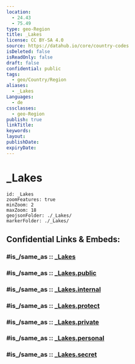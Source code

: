 ```yaml
---
location:
  - 24.43
  - 75.49
type: geo-Region
title: _Lakes
license: CC BY-SA 4.0
source: https://datahub.io/core/country-codes
isDeleted: false
isReadOnly: false
draft: false
confidential: public
tags:
  - geo/Country/Region
aliases:
  - _Lakes
Languages:
  - de
cssclasses:
  - geo-Region
publish: true
linkTitle:
keywords:
layout:
publishDate:
expiryDate:
---
```


# _Lakes

```leaflet
id: _Lakes
zoomFeatures: true 
minZoom: 2 
maxZoom: 18
geojsonFolder: ./_Lakes/
markerFolder: ./_Lakes/
```


## Confidential Links & Embeds: 

### #is_/same_as :: [_Lakes](/_Standards/Earth/Continent/Asia/Indian_Subcontinent/India/States~India/Madhya_Pradesh/_Lakes.md) 

### #is_/same_as :: [_Lakes.public](/_public/Earth/Continent/Asia/Indian_Subcontinent/India/States~India/Madhya_Pradesh/_Lakes.public.md) 

### #is_/same_as :: [_Lakes.internal](/_internal/Earth/Continent/Asia/Indian_Subcontinent/India/States~India/Madhya_Pradesh/_Lakes.internal.md) 

### #is_/same_as :: [_Lakes.protect](/_protect/Earth/Continent/Asia/Indian_Subcontinent/India/States~India/Madhya_Pradesh/_Lakes.protect.md) 

### #is_/same_as :: [_Lakes.private](/_private/Earth/Continent/Asia/Indian_Subcontinent/India/States~India/Madhya_Pradesh/_Lakes.private.md) 

### #is_/same_as :: [_Lakes.personal](/_personal/Earth/Continent/Asia/Indian_Subcontinent/India/States~India/Madhya_Pradesh/_Lakes.personal.md) 

### #is_/same_as :: [_Lakes.secret](/_secret/Earth/Continent/Asia/Indian_Subcontinent/India/States~India/Madhya_Pradesh/_Lakes.secret.md)

